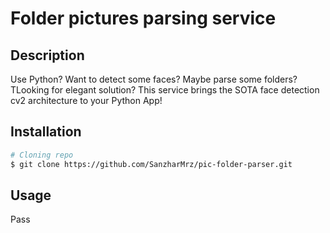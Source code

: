 # Folder pictures parsing service

## Description
Use Python? Want to detect some faces? Maybe parse some folders? TLooking for elegant solution? This service brings the SOTA face detection cv2 architecture to your Python App!

## Installation
```bash
# Cloning repo
$ git clone https://github.com/SanzharMrz/pic-folder-parser.git
```
## Usage
Pass
